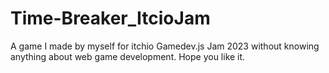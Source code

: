 # Time-Breaker_ItcioJam
A game I made by myself for itchio Gamedev.js Jam 2023 without knowing anything about web game development. Hope you like it.
